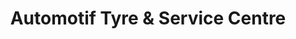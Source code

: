 ---
title: "Automotif Tyre & Service Centre"
url: /cork/automotif-tyre-und-service-centre/
shop: Reifen
---